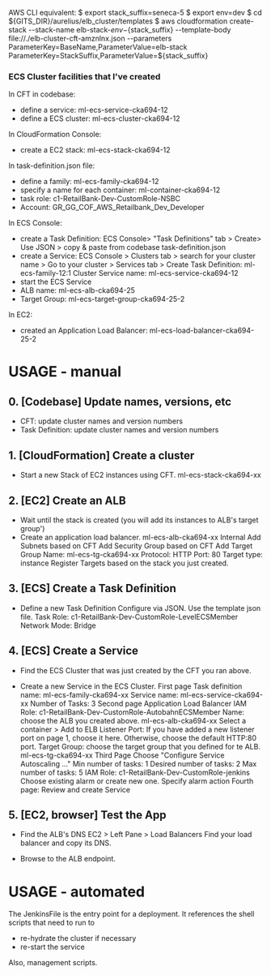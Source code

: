 

AWS CLI equivalent:
$ export stack_suffix=seneca-5
$ export env=dev
$ cd ${GITS_DIR}/aurelius/elb_cluster/templates
$ aws cloudformation create-stack --stack-name elb-stack-${env}-${stack_suffix} --template-body file://./elb-cluster-cft-amznlnx.json --parameters ParameterKey=BaseName,ParameterValue=elb-stack ParameterKey=StackSuffix,ParameterValue=${stack_suffix}


### ECS Cluster facilities that I've created
In CFT in codebase:
- define a service: ml-ecs-service-cka694-12
- define a ECS cluster: ml-ecs-cluster-cka694-12

In CloudFormation Console:
- create a EC2 stack: ml-ecs-stack-cka694-12

In task-definition.json file:
- define a family: ml-ecs-family-cka694-12
- specify a name for each container: ml-container-cka694-12
- task role: c1-RetailBank-Dev-CustomRole-NSBC
- Account: GR_GG_COF_AWS_Retailbank_Dev_Developer

In ECS Console:
- create a Task Definition: ECS Console> "Task Definitions" tab > Create> Use JSON > copy & paste from codebase task-definition.json
- create a Service: ECS Console > Clusters tab > search for your cluster name > Go to your cluster > Services tab > Create
Task Definition: ml-ecs-family-12:1
Cluster
Service name: ml-ecs-service-cka694-12
- start the ECS Service
- ALB name: ml-ecs-alb-cka694-25
- Target Group: ml-ecs-target-group-cka694-25-2

In EC2:
- created an Application Load Balancer: ml-ecs-load-balancer-cka694-25-2



# USAGE - manual

## 0. [Codebase] Update names, versions, etc
- CFT: update cluster names and version numbers
- Task Definition: update cluster names and version numbers

## 1. [CloudFormation] Create a cluster
- Start a new Stack of EC2 instances using CFT.
ml-ecs-stack-cka694-xx

## 2. [EC2] Create an ALB
- Wait until the stack is created (you will add its instances to ALB's target group')
- Create an application load balancer. ml-ecs-alb-cka694-xx
    Internal
    Add Subnets based on CFT
    Add Security Group based on CFT
    Add Target Group
        Name: ml-ecs-tg-cka694-xx
        Protocol: HTTP
        Port: 80
        Target type: instance
        Register Targets based on the stack you just created.

## 3. [ECS] Create a Task Definition
- Define a new Task Definition
Configure via JSON. Use the template json file.
Task Role: c1-RetailBank-Dev-CustomRole-LevelECSMember
Network Mode: Bridge


## 4. [ECS] Create a Service
- Find the ECS Cluster that was just created by the CFT you ran above.

- Create a new Service in the ECS Cluster.
First page
    Task definition name: ml-ecs-family-cka694-xx
    Service name: ml-ecs-service-cka694-xx
    Number of Tasks: 3
Second page
    Application Load Balancer
        IAM Role: c1-RetailBank-Dev-CustomRole-AutobahnECSMember
        Name: choose the ALB you created above. ml-ecs-alb-cka694-xx
        Select a container > Add to ELB
        Listener Port: If you have added a new listener port on page 1, choose it here. Otherwise, choose the default HTTP:80 port.
        Target Group: choose the target group that you defined for te ALB. ml-ecs-tg-cka694-xx
Third Page
    Choose "Configure Service Autoscaling ..."
    Min number of tasks: 1
    Desired number of tasks: 2
    Max number of tasks: 5
    IAM Role: c1-RetailBank-Dev-CustomRole-jenkins
    Choose existing alarm or create new one.
    Specify alarm action
Fourth page:
    Review and create Service


## 5. [EC2, browser] Test the App
- Find the ALB's DNS
EC2 > Left Pane > Load Balancers
Find your load balancer and copy its DNS.

- Browse to the ALB endpoint.



# USAGE - automated
The JenkinsFile is the entry point for a deployment. It references the shell scripts that need to run to
- re-hydrate the cluster if necessary
- re-start the service

Also, management scripts.
